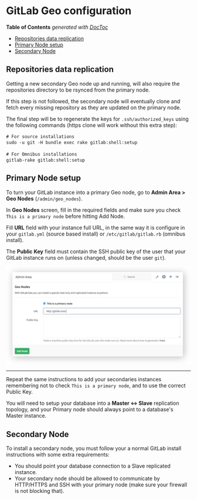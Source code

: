 # GitLab Geo configuration

<!-- START doctoc generated TOC please keep comment here to allow auto update -->
<!-- DON'T EDIT THIS SECTION, INSTEAD RE-RUN doctoc TO UPDATE -->
**Table of Contents**  *generated with [DocToc](https://github.com/thlorenz/doctoc)*

- [Repositories data replication](#repositories-data-replication)
- [Primary Node setup](#primary-node-setup)
- [Secondary Node](#secondary-node)

<!-- END doctoc generated TOC please keep comment here to allow auto update -->

## Repositories data replication

Getting a new secondary Geo node up and running, will also require the
repositories directory to be rsynced from the primary node.

If this step is not followed, the secondary node will eventually clone and
fetch every missing repository as they are updated on the primary node.

The final step will be to regenerate the keys for `.ssh/authorized_keys` using
the following commands (https clone will work without this extra step):

```
# For source installations
sudo -u git -H bundle exec rake gitlab:shell:setup

# For Omnibus installations
gitlab-rake gitlab:shell:setup
```

## Primary Node setup

To turn your GitLab instance into a primary Geo node, go to
**Admin Area > Geo Nodes** (`/admin/geo_nodes`).

In **Geo Nodes** screen, fill in the required fields and make sure you
check `This is a primary node` before hitting Add Node.

Fill **URL** field with your instance full URL, in the same way it is
configure in your `gitlab.yml` (source based install) or
`/etc/gitlab/gitlab.rb` (omnibus install).

The **Public Key** field must contain the SSH public key of the user that
your GitLab instance runs on (unless changed, should be the user `git`).

![Geo Nodes Screen](img/geo-nodes-screen.png)

---

Repeat the same instructions to add your secondaries instances remembering not
to check `This is a primary node`, and to use the correct Public Key.

You will need to setup your database into a **Master <-> Slave** replication
topology, and your Primary node should always point to a database's
Master instance.

## Secondary Node

To install a secondary node, you must follow your a normal GitLab install
instructions with some extra requirements:

- You should point your database connection to a Slave replicated instance.
- Your secondary node should be allowed to communicate by HTTP/HTTPS and
  SSH with your primary node (make sure your firewall is not blocking that).
